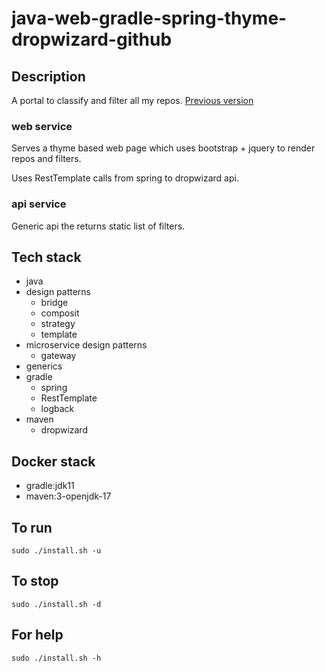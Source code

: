 # java-web-gradle-spring-thyme-dropwizard-github

## Description
A portal to classify and filter all my repos.
[Previous version](https://github.com/bearddan2000/java-web-gradle-spring-thyme-github)

### web service
Serves a thyme based web page which uses
bootstrap + jquery to render repos and filters.

Uses RestTemplate calls from spring to dropwizard api.

### api service
Generic api the returns static list of filters.

## Tech stack
- java
- design patterns
  - bridge
  - composit
  - strategy
  - template
- microservice design patterns
  - gateway
- generics
- gradle
  - spring
  - RestTemplate
  - logback
- maven
  - dropwizard

## Docker stack
- gradle:jdk11
- maven:3-openjdk-17

## To run
`sudo ./install.sh -u`

## To stop
`sudo ./install.sh -d`

## For help
`sudo ./install.sh -h`

